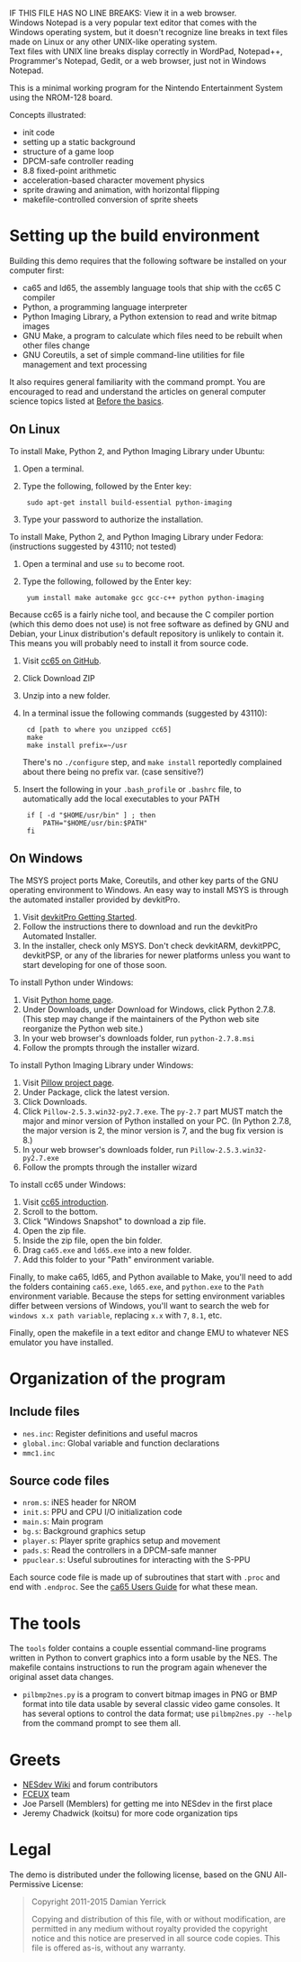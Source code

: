 IF THIS FILE HAS NO LINE BREAKS:  View it in a web browser.  
Windows Notepad is a very popular text editor that comes with the 
Windows operating system, but it doesn't recognize line breaks in 
text files made on Linux or any other UNIX-like operating system.  
Text files with UNIX line breaks display correctly in WordPad, 
Notepad++, Programmer's Notepad, Gedit, or a web browser, just 
not in Windows Notepad.


This is a minimal working program for the Nintendo Entertainment
System using the NROM-128 board.

Concepts illustrated:

* init code
* setting up a static background
* structure of a game loop
* DPCM-safe controller reading
* 8.8 fixed-point arithmetic
* acceleration-based character movement physics
* sprite drawing and animation, with horizontal flipping
* makefile-controlled conversion of sprite sheets

Setting up the build environment
================================

Building this demo requires that the following software be
installed on your computer first:

* ca65 and ld65, the assembly language tools that ship
  with the cc65 C compiler
* Python, a programming language interpreter
* Python Imaging Library, a Python extension to read and write
  bitmap images
* GNU Make, a program to calculate which files need to be
  rebuilt when other files change
* GNU Coreutils, a set of simple command-line utilities for
  file management and text processing

It also requires general familiarity with the command prompt.
You are encouraged to read and understand the articles on general
computer science topics listed at [Before the basics].

[Before the basics]: http://wiki.nesdev.com/w/index.php/Before_the_basics

On Linux
--------

To install Make, Python 2, and Python Imaging Library under Ubuntu:

1. Open a terminal.
2. Type the following, followed by the Enter key:

        sudo apt-get install build-essential python-imaging

3. Type your password to authorize the installation.

To install Make, Python 2, and Python Imaging Library under Fedora:
(instructions suggested by 43110; not tested)

1. Open a terminal and use `su` to become root.
2. Type the following, followed by the Enter key:

        yum install make automake gcc gcc-c++ python python-imaging

Because cc65 is a fairly niche tool, and because the C compiler
portion (which this demo does not use) is not free software as
defined by GNU and Debian, your Linux distribution's default
repository is unlikely to contain it.  This means you will
probably need to install it from source code.

1. Visit [cc65 on GitHub].
2. Click Download ZIP
3. Unzip into a new folder.
4. In a terminal issue the following commands (suggested by 43110):

        cd [path to where you unzipped cc65]
        make
        make install prefix=~/usr

   There's no `./configure` step, and `make install` reportedly
   complained about there being no prefix var. (case sensitive?)

5. Insert the following in your `.bash_profile` or `.bashrc` file,
   to automatically add the local executables to your PATH
   
        if [ -d "$HOME/usr/bin" ] ; then
            PATH="$HOME/usr/bin:$PATH"
        fi

[cc65 on GitHub]: https://github.com/cc65/cc65

On Windows
----------

The MSYS project ports Make, Coreutils, and other key parts of
the GNU operating environment to Windows.  An easy way to install
MSYS is through the automated installer provided by devkitPro.

1. Visit [devkitPro Getting Started].
2. Follow the instructions there to download and run the
   devkitPro Automated Installer.
3. In the installer, check only MSYS.  Don't check devkitARM,
   devkitPPC, devkitPSP, or any of the libraries for newer platforms
   unless you want to start developing for one of those soon.
   
To install Python under Windows:

1. Visit [Python home page].
2. Under Downloads, under Download for Windows, click Python 2.7.8.
   (This step may change if the maintainers of the Python web site
    reorganize the Python web site.)
3. In your web browser's downloads folder, run `python-2.7.8.msi`
4. Follow the prompts through the installer wizard.

To install Python Imaging Library under Windows:

1. Visit [Pillow project page].
2. Under Package, click the latest version.
3. Click Downloads.
4. Click `Pillow-2.5.3.win32-py2.7.exe`. The `py-2.7` part MUST
   match the major and minor version of Python installed on your PC.
   (In Python 2.7.8, the major version is 2, the minor version is 7,
   and the bug fix version is 8.)
5. In your web browser's downloads folder, run
   `Pillow-2.5.3.win32-py2.7.exe`
6. Follow the prompts through the installer wizard

To install cc65 under Windows:

1. Visit [cc65 introduction].
2. Scroll to the bottom.
3. Click "Windows Snapshot" to download a zip file.
4. Open the zip file.
5. Inside the zip file, open the bin folder.
6. Drag `ca65.exe` and `ld65.exe` into a new folder.
7. Add this folder to your "Path" environment variable.

Finally, to make ca65, ld65, and Python available to Make, you'll
need to add the folders containing `ca65.exe`, `ld65.exe`, and
`python.exe` to the `Path` environment variable.  Because the steps
for setting environment variables differ between versions of Windows,
you'll want to search the web for `windows x.x path variable`,
replacing `x.x` with `7`, `8.1`, etc.

Finally, open the makefile in a text editor and change EMU to
whatever NES emulator you have installed.

[devkitPro Getting Started]: http://devkitpro.org/wiki/Getting_Started
[Python home page]: https://www.python.org/
[Pillow project page]: https://pypi.python.org/pypi/Pillow
[cc65 introduction]: http://cc65.github.io/cc65/

Organization of the program
===========================

Include files
-------------

* `nes.inc`: Register definitions and useful macros
* `global.inc`: Global variable and function declarations
* `mmc1.inc`

Source code files
-----------------

* `nrom.s`: iNES header for NROM
* `init.s`: PPU and CPU I/O initialization code
* `main.s`: Main program
* `bg.s`: Background graphics setup
* `player.s`: Player sprite graphics setup and movement
* `pads.s`: Read the controllers in a DPCM-safe manner
* `ppuclear.s`: Useful subroutines for interacting with the S-PPU

Each source code file is made up of subroutines that start with
`.proc` and end with `.endproc`.  See the [ca65 Users Guide] for
what these mean.

[ca65 Users Guide]: http://cc65.github.io/doc/ca65.html

The tools
=========

The `tools` folder contains a couple essential command-line programs
written in Python to convert graphics into a form usable by the NES.
The makefile contains instructions to run the program again whenever
the original asset data changes.

* `pilbmp2nes.py` is a program to convert bitmap images in PNG or
  BMP format into tile data usable by several classic video game
  consoles.  It has several options to control the data format; use
  `pilbmp2nes.py --help` from the command prompt to see them all.

Greets
======

* [NESdev Wiki] and forum contributors
* [FCEUX] team
* Joe Parsell (Memblers) for getting me into NESdev in the first place
* Jeremy Chadwick (koitsu) for more code organization tips

[NESdev Wiki]: http://wiki.nesdev.com/
[FCEUX]: http://fceux.com/

Legal
=====

The demo is distributed under the following license, based on the
GNU All-Permissive License:

> Copyright 2011-2015 Damian Yerrick
> 
> Copying and distribution of this file, with or without
> modification, are permitted in any medium without royalty provided
> the copyright notice and this notice are preserved in all source
> code copies.  This file is offered as-is, without any warranty.

